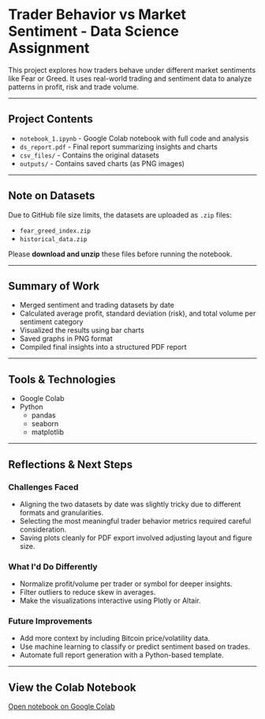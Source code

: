 # Trader Behavior vs Market Sentiment - Data Science Assignment

This project explores how traders behave under different market sentiments like Fear or Greed. It uses real-world trading and sentiment data to analyze patterns in profit, risk and trade volume.

---

## Project Contents

- `notebook_1.ipynb` - Google Colab notebook with full code and analysis  
- `ds_report.pdf` - Final report summarizing insights and charts  
- `csv_files/` - Contains the original datasets  
- `outputs/` - Contains saved charts (as PNG images)

---

## Note on Datasets

Due to GitHub file size limits, the datasets are uploaded as `.zip` files:

- `fear_greed_index.zip`  
- `historical_data.zip`  

Please **download and unzip** these files before running the notebook.

---

## Summary of Work

- Merged sentiment and trading datasets by date  
- Calculated average profit, standard deviation (risk), and total volume per sentiment category  
- Visualized the results using bar charts  
- Saved graphs in PNG format  
- Compiled final insights into a structured PDF report

---

## Tools & Technologies

- Google Colab  
- Python  
  - pandas  
  - seaborn  
  - matplotlib

---

## Reflections & Next Steps

### Challenges Faced
- Aligning the two datasets by date was slightly tricky due to different formats and granularities.
- Selecting the most meaningful trader behavior metrics required careful consideration.
- Saving plots cleanly for PDF export involved adjusting layout and figure size.

### What I'd Do Differently
- Normalize profit/volume per trader or symbol for deeper insights.
- Filter outliers to reduce skew in averages.
- Make the visualizations interactive using Plotly or Altair.

### Future Improvements
- Add more context by including Bitcoin price/volatility data.
- Use machine learning to classify or predict sentiment based on trades.
- Automate full report generation with a Python-based template.

---

## View the Colab Notebook

[Open notebook on Google Colab](https://colab.research.google.com/drive/1TqSDSkoF_WFwBO7G9AUrEpzs8e9qW2hi?usp=sharing)
